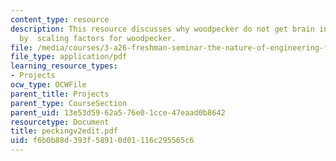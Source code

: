 ```yaml
---
content_type: resource
description: This resource discusses why woodpecker do not get brain injury from pecking
  by  scaling factors for woodpecker.
file: /media/courses/3-a26-freshman-seminar-the-nature-of-engineering-fall-2005/f6b0b88d393f58910d01116c295565c6_peckingv2edit.pdf
file_type: application/pdf
learning_resource_types:
- Projects
ocw_type: OCWFile
parent_title: Projects
parent_type: CourseSection
parent_uid: 13e53d59-62a5-76e0-1cce-47eaad0b8642
resourcetype: Document
title: peckingv2edit.pdf
uid: f6b0b88d-393f-5891-0d01-116c295565c6
---
```

